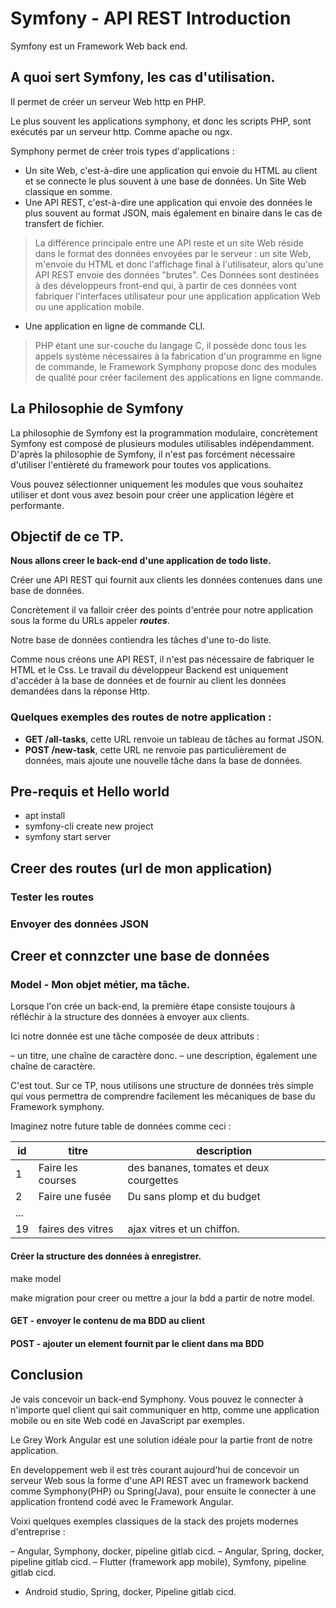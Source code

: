 # Symfony - API REST Introduction 

Symfony est un Framework Web back end. 

## A quoi sert Symfony, les cas d'utilisation.

Il permet de créer un serveur Web http en PHP. 

Le plus souvent les applications symphony, et donc les scripts PHP, sont exécutés par un serveur http. Comme apache ou ngx.

Symphony permet de créer trois types d'applications :

- Un site Web, c'est-à-dire une application qui envoie du HTML au client et se connecte le plus souvent à une base de données. Un Site Web classique en somme.
- Une API REST, c'est-à-dire une application qui envoie des données le plus souvent au format JSON, mais également en binaire dans le cas de transfert de fichier. 

> La différence principale entre une API reste et un site Web réside dans le format des données envoyées par le serveur : un site Web, m'envoie du HTML et donc l'affichage final à l'utilisateur, alors qu'une API REST envoie des données "brutes". 
> Ces Données sont destinées à des développeurs front-end qui, à partir de ces données vont fabriquer l'interfaces utilisateur pour une application application Web ou une application mobile. 

- Une application en ligne de commande CLI. 

> PHP étant une sur-couche du langage C, il possède donc tous les appels système nécessaires à la fabrication d'un programme en ligne de commande, le Framework Symphony propose donc des modules de qualité pour créer facilement des applications en ligne commande. 

## La Philosophie de Symfony

La philosophie de Symfony est la programmation modulaire, concrètement Symfony est composé de plusieurs modules utilisables indépendamment. D'après la philosophie de Symfony, il n'est pas forcément nécessaire d'utiliser l'entièreté du framework pour toutes vos applications.

Vous pouvez sélectionner uniquement les modules que vous souhaitez utiliser et dont vous avez besoin pour créer une application légère et performante.

## Objectif de ce TP.

**Nous allons creer le back-end d'une application de todo liste.**

Créer une API REST qui fournit aux clients les données contenues dans une base de données.

Concrètement il va falloir créer des points d'entrée pour notre application sous la forme du URLs appeler ***routes***.

Notre base de données contiendra les tâches d'une to-do liste. 

Comme nous créons une API REST, il n'est pas nécessaire de fabriquer le HTML et le Css. Le travail du développeur Backend est uniquement d'accéder à la base de données et de fournir au client les données demandées dans la réponse Http.

### Quelques exemples des routes de notre application :

- **GET /all-tasks**, cette URL renvoie un tableau de tâches au format JSON.
- **POST /new-task**, cette URL ne renvoie pas particulièrement de données, mais ajoute une nouvelle tâche dans la base de données.

## Pre-requis et Hello world 

- apt install 
- symfony-cli create new project
- symfony start server

## Creer des routes (url de mon application)

### Tester les routes

### Envoyer des données JSON

## Creer et connzcter une base de données 

### Model - Mon objet métier, ma tâche.

Lorsque l'on crée un back-end, la première étape consiste toujours à réfléchir à la structure des données à envoyer aux clients.

Ici notre donnée est une tâche composée de deux attributs :

– un titre, une chaîne de caractère donc.
– une description, également une chaîne de caractère.

C'est tout. Sur ce TP, nous utilisons une structure de données très simple qui vous permettra de comprendre facilement les mécaniques de base du Framework symphony.

Imaginez notre future table de données comme ceci :

|id | titre | description |
|-|-|-|
|1|Faire les courses| des bananes, tomates et deux courgettes|
|2|Faire une fusée | Du sans plomp et du budget|
|...|
|19| faires des vitres | ajax vitres et un chiffon.|


#### Créer la structure des données à enregistrer.

make model

make migration pour creer ou mettre a jour la bdd a partir de notre model.


#### GET - envoyer le contenu de ma BDD au client

#### POST - ajouter un element fournit par le client dans ma BDD

## Conclusion 

Je vais concevoir un back-end Symphony. Vous pouvez le connecter à n'importe quel client qui sait communiquer en http, comme une application mobile ou en site Web codé en JavaScript par exemples.

Le Grey Work Angular est une solution idéale pour la partie front de notre application.

En developpement web il est très courant aujourd'hui de concevoir un serveur Web sous la forme d'une API REST avec un framework backend comme Symphony(PHP) ou Spring(Java), pour ensuite le connecter à une application frontend codé avec le Framework Angular.

Voixi quelques exemples classiques de la stack des projets modernes d'entreprise :

– Angular, Symphony, docker, pipeline gitlab cicd.
– Angular, Spring, docker, pipeline gitlab cicd.
– Flutter (framework app mobile), Symfony, pipeline gitlab cicd.
- Android studio, Spring, docker, Pipeline gitlab cicd.


